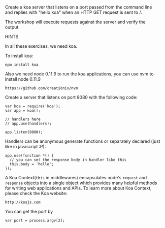 Create a koa server that listens on a port passed from the command line and replies with "hello koa" when an HTTP GET request is sent to /.

The workshop will execute requests against the server and verify the output.

HINTS

In all these exercises, we need koa. 

To install koa:

```
npm install koa
```

Also we need node 0.11.9 to run the koa applications, you can use nvm to install node 0.11.9

```
https://github.com/creationix/nvm
```

Create a server that listens on port 8080 with the following code:

```
var koa = require('koa');
var app = koa();

// handlers here
// app.use(handlers);

app.listen(8080);
```

Handlers can be anonymous generate functions or separately declared (just like in javascript :P):

```
app.use(function *() {
  // you can set the response body in handler like this
  this.body = 'hello';
});
```

A Koa Context(`this` in middlewares) encapsulates node's `request` and `response` objects into a single object which provides many helpful methods for writing web applications and APIs. To learn more about Koa Context, please check the Koa website:

```
http://koajs.com
```

You can get the port by

```
var port = process.argv[2];
```

